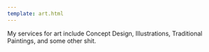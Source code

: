 ```yaml
---
template: art.html
---
```


My services for art include Concept Design, Illustrations, Traditional Paintings, and some other shit.

